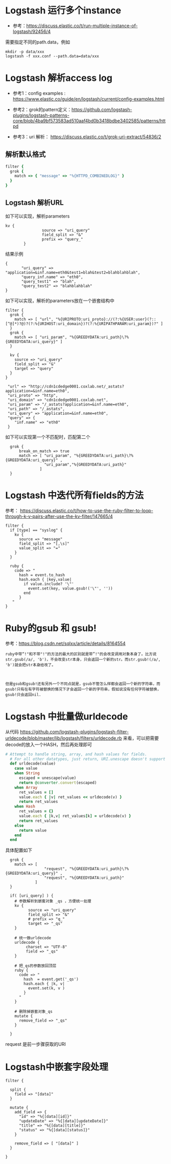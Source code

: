 # Logstash 运行多个instance
* 参考：https://discuss.elastic.co/t/run-multiple-instance-of-logstash/92456/4

需要指定不同的path.data，例如

```shell
mkdir -p data/xxx
logstash -f xxx.conf --path.data=data/xxx
```

# Logstash 解析access log

* 参考1：config examples : https://www.elastic.co/guide/en/logstash/current/config-examples.html

* 参考2：grok的pattern定义：https://github.com/logstash-plugins/logstash-patterns-core/blob/4ba9bf573583ad510aaf4bd0b3418bdbe3402585/patterns/httpd

* 参考3：uri 解析： https://discuss.elastic.co/t/grok-uri-extract/54836/2

## 解析默认格式
```ruby
filter {
  grok {
    match => { "message" => "%{HTTPD_COMBINEDLOG}" }
  }
}
```

## Logstash 解析URL
如下可以实现，解析parameters

```
kv {
                source => "uri_query"
                field_split => "&"
                prefix => "query_"
        }
```

结果示例

```
{
       "uri_query" => "application=&inf.name=eth0&test1=blah&test2=blahblahblah",
       "query_inf.name" => "eth0",
       "query_test1" => "blah",
       "query_test2" => "blahblahblah"
}
```

如下可以实现，解析的parameters放在一个嵌套结构中
```
filter {
  grok {
    match => [ "url", "%{URIPROTO:uri_proto}://(?:%{USER:user}(?::[^@]*)?@)?(?:%{URIHOST:uri_domain})?(?:%{URIPATHPARAM:uri_param})?" ]
  }
  grok {
    match => [ "uri_param", "%{GREEDYDATA:uri_path}\?%{GREEDYDATA:uri_query}" ]
  }

  kv {
    source => "uri_query"
    field_split => "&"
    target => "query"
  }
}
```

```
 "url" => "http://cdn1cdedge0001.coxlab.net/_astats?application=&inf.name=eth0",
 "uri_proto" => "http",
 "uri_domain" => "cdn1cdedge0001.coxlab.net",
 "uri_param" => "/_astats?application=&inf.name=eth0",
 "uri_path" => "/_astats",
 "uri_query" => "application=&inf.name=eth0",
 "query" => {
    "inf.name" => "eth0"
 }
```

如下可以实现第一个不匹配时，匹配第二个
```
  grok {
      break_on_match => true
      match => [ "uri_param", "%{GREEDYDATA:uri_path}\?%{GREEDYDATA:uri_query}" ,
                 "uri_param","%{GREEDYDATA:uri_path}"
               ]
  }
```

# Logstash 中迭代所有fields的方法
参考： https://discuss.elastic.co/t/how-to-use-the-ruby-filter-to-loop-through-k-v-pairs-after-use-the-kv-filter/147665/4
```
filter {
  if [type] == "syslog" {
    kv {
      source => "message"
      field_split => "[,\s]"
      value_split => "="
    }
  }

  ruby {
    code => "
      hash = event.to_hash
      hash.each { |key,value|
        if value.include? '\"' 
          event.set(key, value.gsub!('\"', ''))
        end
      }
   "
}
```

# Ruby的gsub 和 gsub!
参考：https://blog.csdn.net/sqlxx/article/details/8164554
```
ruby中带“!"和不带"!"的方法的最大的区别就是带”!"的会改变调用对象本身了。比方说str.gsub(/a/, 'b')，不会改变str本身，只会返回一个新的str。而str.gsub!(/a/, 'b')就会把str本身给改了。



但是gsub和gsub!还有另外一个不同点就是，gsub不管怎么样都会返回一个新的字符串，而gsub!只有在有字符被替换的情况下才会返回一个新的字符串，假如说没有任何字符被替换，gsub!只会返回nil.
```

# Logstash 中批量做urldecode
从代码 https://github.com/logstash-plugins/logstash-filter-urldecode/blob/master/lib/logstash/filters/urldecode.rb 来看，可以把需要decode的放入一个HASH，然后再处理即可
```ruby
# Attempt to handle string, array, and hash values for fields.
  # For all other datatypes, just return, URI.unescape doesn't support them.
  def urldecode(value)
    case value
    when String
      escaped = unescape(value)
      return @converter.convert(escaped)
    when Array
      ret_values = []
      value.each { |v| ret_values << urldecode(v) }
      return ret_values
    when Hash
      ret_values = {}
      value.each { |k,v| ret_values[k] = urldecode(v) }
      return ret_values
    else
      return value
    end
  end
```

具体配置如下
```
  grok {
    match => [   
                 "request", "%{GREEDYDATA:uri_path}\?%{GREEDYDATA:uri_query}" ,
                 "request", "%{GREEDYDATA:uri_path}"
             ]
  }
 
  if( [uri_query] ) {
    # 参数解析到嵌套对象 _qs ，方便统一处理
    kv {
          source => "uri_query"
          field_split => "&"
          # prefix => "q_"
          target => "_qs"
    }
 
    # 统一做urldecode
    urldecode {
         charset => "UTF-8"
         field => "_qs"
    }
 
    # 把_qs的参数放回顶层
    ruby {
      code => "
        hash  = event.get('_qs')
        hash.each { |k, v|
          event.set(k, v )
        }
      "
    }
 
    # 删除掉嵌套对象_qs
    mutate {
      remove_field => "_qs"
    }

  }
```

request 是前一步骤获取的URI



# Logstash中嵌套字段处理
```
filter {

  split {     
    field => "[data]"
  }
  
  mutate {
    add_field => { 
      "id" => "%{[data][id]}"
      "updateDate" => "%{[data][updateDate]}"
      "title" => "%{[data][title]}"
      "status" => "%{[data][status]}"      
    }
    
    remove_field => [ "[data]" ]
  }
  
}
```
